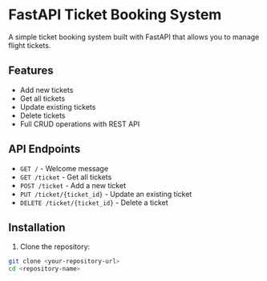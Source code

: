 # FastAPI Ticket Booking System

A simple ticket booking system built with FastAPI that allows you to manage flight tickets.

## Features

- Add new tickets
- Get all tickets
- Update existing tickets
- Delete tickets
- Full CRUD operations with REST API

## API Endpoints

- `GET /` - Welcome message
- `GET /ticket` - Get all tickets
- `POST /ticket` - Add a new ticket
- `PUT /ticket/{ticket_id}` - Update an existing ticket
- `DELETE /ticket/{ticket_id}` - Delete a ticket

## Installation

1. Clone the repository:
```bash
git clone <your-repository-url>
cd <repository-name>

